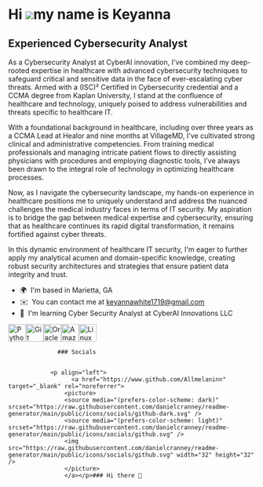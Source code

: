 Hi ![](https://user-images.githubusercontent.com/18350557/176309783-0785949b-9127-417c-8b55-ab5a4333674e.gif)my name is Keyanna
===================================================================================================================================

Experienced Cybersecurity Analyst
-------------------------------------------

As a Cybersecurity Analyst at CyberAI innovation, I've combined my deep-rooted expertise in healthcare with advanced cybersecurity techniques to safeguard critical and sensitive data in the face of ever-escalating cyber threats. Armed with a (ISC)² Certified in Cybersecurity credential and a CCMA degree from Kaplan University, I stand at the confluence of healthcare and technology, uniquely poised to address vulnerabilities and threats specific to healthcare IT.

With a foundational background in healthcare, including over three years as a CCMA Lead at Healor and nine months at VillageMD, I've cultivated strong clinical and administrative competencies. From training medical professionals and managing intricate patient flows to directly assisting physicians with procedures and employing diagnostic tools, I've always been drawn to the integral role of technology in optimizing healthcare processes.

Now, as I navigate the cybersecurity landscape, my hands-on experience in healthcare positions me to uniquely understand and address the nuanced challenges the medical industry faces in terms of IT security. My aspiration is to bridge the gap between medical expertise and cybersecurity, ensuring that as healthcare continues its rapid digital transformation, it remains fortified against cyber threats.

In this dynamic environment of healthcare IT security, I'm eager to further apply my analytical acumen and domain-specific knowledge, creating robust security architectures and strategies that ensure patient data integrity and trust.

*   🌍  I'm based in Marietta, GA
*   ✉️  You can contact me at [keyannawhite1719@gmail.com](mailto:keyannawhite1719@gmail.com)
*   🧠  I'm learning Cyber Security Analyst at CyberAI Innovations LLC
<p align="left">
<a href="https://www.python.org/" target="_blank" rel="noreferrer"><img src="https://raw.githubusercontent.com/danielcranney/readme-generator/main/public/icons/skills/python-colored.svg" width="36" height="36" alt="Python" /></a><a href="https://git-scm.com/" target="_blank" rel="noreferrer"><img src="https://raw.githubusercontent.com/danielcranney/readme-generator/main/public/icons/skills/git-colored.svg" width="36" height="36" alt="Git" /></a><a href="https://www.oracle.com/uk/index.html" target="_blank" rel="noreferrer"><img src="https://raw.githubusercontent.com/danielcranney/readme-generator/main/public/icons/skills/oracle-colored.svg" width="36" height="36" alt="Oracle" /></a><a href="https://aws.amazon.com" target="_blank" rel="noreferrer"><img src="https://raw.githubusercontent.com/danielcranney/readme-generator/main/public/icons/skills/aws-colored.svg" width="36" height="36" alt="Amazon Web Services" /></a><a href="https://www.linux.org" target="_blank" rel="noreferrer"><img src="https://raw.githubusercontent.com/danielcranney/readme-generator/main/public/icons/skills/linux-colored.svg" width="36" height="36" alt="Linux" /></a>
                    </p>
                    
                  ### Socials
                  
                  
                <p align="left">
                      <a href="https://www.github.com/Allmelaninn" target="_blank" rel="noreferrer">
                    <picture>
                    <source media="(prefers-color-scheme: dark)" srcset="https://raw.githubusercontent.com/danielcranney/readme-generator/main/public/icons/socials/github-dark.svg" />
                    <source media="(prefers-color-scheme: light)" srcset="https://raw.githubusercontent.com/danielcranney/readme-generator/main/public/icons/socials/github.svg" />
                    <img src="https://raw.githubusercontent.com/danielcranney/readme-generator/main/public/icons/socials/github.svg" width="32" height="32" />
                    </picture>
                    </a></p>### Hi there 👋

<!--
**Allmelaninn/Allmelaninn** is a ✨ _special_ ✨ repository because its `README.md` (this file) appears on your GitHub profile.

Here are some ideas to get you started:

- 🔭 I’m currently working on ...
- 🌱 I’m currently learning ...
- 👯 I’m looking to collaborate on ...
- 🤔 I’m looking for help with ...
- 💬 Ask me about ...
- 📫 How to reach me: ...
- 😄 Pronouns: ...
- ⚡ Fun fact: ...
-->
